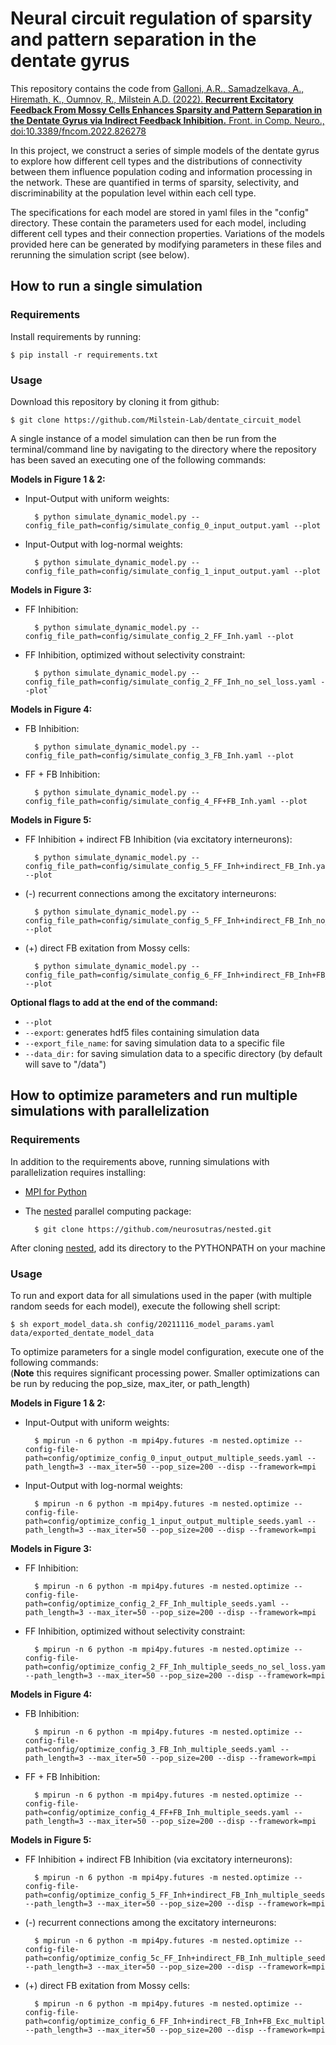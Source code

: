 Neural circuit regulation of sparsity and pattern separation in the dentate gyrus
========

This repository contains the code from [Galloni, A.R., Samadzelkava, A., Hiremath, K., Oumnov, R., Milstein A.D. (2022). **Recurrent Excitatory Feedback From Mossy Cells Enhances Sparsity and Pattern Separation in the Dentate Gyrus via Indirect Feedback Inhibition.** Front. in Comp. Neuro., doi:10.3389/fncom.2022.826278](https://www.frontiersin.org/articles/10.3389/fncom.2022.826278/full)

In this project, we construct a series of simple models of the dentate gyrus to explore how different cell types and the
distributions of connectivity between them influence population coding and information processing in the network. These
are quantified in terms of sparsity, selectivity, and discriminability at the population level within each cell type. 

The specifications for each model are stored in yaml files in the "config" directory. These contain the parameters used for 
each model, including different cell types and their connection properties. Variations of the models provided here can be 
generated by modifying parameters in these files and rerunning the simulation script (see below).

How to run a single simulation
------------

### Requirements
Install requirements by running:

    $ pip install -r requirements.txt

### Usage
Download this repository by cloning it from github:

    $ git clone https://github.com/Milstein-Lab/dentate_circuit_model

A single instance of a model simulation can then be run from the terminal/command line by navigating to the directory
where the repository has been saved an executing one of the following commands:

**Models in Figure 1 & 2:**
* Input-Output with uniform weights:

        $ python simulate_dynamic_model.py --config_file_path=config/simulate_config_0_input_output.yaml --plot

* Input-Output with log-normal weights:

        $ python simulate_dynamic_model.py --config_file_path=config/simulate_config_1_input_output.yaml --plot


**Models in Figure 3:**
* FF Inhibition:

        $ python simulate_dynamic_model.py --config_file_path=config/simulate_config_2_FF_Inh.yaml --plot

* FF Inhibition, optimized without selectivity constraint:

        $ python simulate_dynamic_model.py --config_file_path=config/simulate_config_2_FF_Inh_no_sel_loss.yaml --plot`


**Models in Figure 4:**
* FB Inhibition:

        $ python simulate_dynamic_model.py --config_file_path=config/simulate_config_3_FB_Inh.yaml --plot

* FF + FB Inhibition:

        $ python simulate_dynamic_model.py --config_file_path=config/simulate_config_4_FF+FB_Inh.yaml --plot


**Models in Figure 5:**
* FF Inhibition + indirect FB Inhibition (via excitatory interneurons):

        $ python simulate_dynamic_model.py --config_file_path=config/simulate_config_5_FF_Inh+indirect_FB_Inh.yaml --plot

* (-) recurrent connections among the excitatory interneurons:

        $ python simulate_dynamic_model.py --config_file_path=config/simulate_config_5_FF_Inh+indirect_FB_Inh_no_recurrence.yaml --plot

* (+) direct FB exitation from Mossy cells:

        $ python simulate_dynamic_model.py --config_file_path=config/simulate_config_6_FF_Inh+indirect_FB_Inh+FB_Exc.yaml --plot

**Optional flags to add at the end of the command:**
* `--plot`
* `--export`: generates hdf5 files containing simulation data
* `--export_file_name`: for saving simulation data to a specific file
* `--data_dir:` for saving simulation data to a specific directory (by default will save to "/data")


How to optimize parameters and run multiple simulations with parallelization
------------
### Requirements
In addition to the requirements above, running simulations with parallelization requires installing:

* [MPI for Python](https://mpi4py.readthedocs.io/en/stable/install.html)
* The [nested](https://github.com/neurosutras/nested) parallel computing package:

        $ git clone https://github.com/neurosutras/nested.git

After cloning [nested](https://github.com/neurosutras/nested), add its directory to the PYTHONPATH on your machine


### Usage
To run and export data for all simulations used in the paper (with multiple random seeds for each model), execute the following shell script:

    $ sh export_model_data.sh config/20211116_model_params.yaml data/exported_dentate_model_data

To optimize parameters for a single model configuration, execute one of the following commands: \
(**Note** this requires significant processing power. Smaller optimizations can be run by reducing the pop_size, max_iter, or path_length)

**Models in Figure 1 & 2:**
* Input-Output with uniform weights:

        $ mpirun -n 6 python -m mpi4py.futures -m nested.optimize --config-file-path=config/optimize_config_0_input_output_multiple_seeds.yaml --path_length=3 --max_iter=50 --pop_size=200 --disp --framework=mpi

* Input-Output with log-normal weights:

        $ mpirun -n 6 python -m mpi4py.futures -m nested.optimize --config-file-path=config/optimize_config_1_input_output_multiple_seeds.yaml --path_length=3 --max_iter=50 --pop_size=200 --disp --framework=mpi


**Models in Figure 3:**
* FF Inhibition:

        $ mpirun -n 6 python -m mpi4py.futures -m nested.optimize --config-file-path=config/optimize_config_2_FF_Inh_multiple_seeds.yaml --path_length=3 --max_iter=50 --pop_size=200 --disp --framework=mpi

* FF Inhibition, optimized without selectivity constraint:

        $ mpirun -n 6 python -m mpi4py.futures -m nested.optimize --config-file-path=config/optimize_config_2_FF_Inh_multiple_seeds_no_sel_loss.yaml --path_length=3 --max_iter=50 --pop_size=200 --disp --framework=mpi


**Models in Figure 4:**
* FB Inhibition:

        $ mpirun -n 6 python -m mpi4py.futures -m nested.optimize --config-file-path=config/optimize_config_3_FB_Inh_multiple_seeds.yaml --path_length=3 --max_iter=50 --pop_size=200 --disp --framework=mpi

* FF + FB Inhibition:

        $ mpirun -n 6 python -m mpi4py.futures -m nested.optimize --config-file-path=config/optimize_config_4_FF+FB_Inh_multiple_seeds.yaml --path_length=3 --max_iter=50 --pop_size=200 --disp --framework=mpi


**Models in Figure 5:**
* FF Inhibition + indirect FB Inhibition (via excitatory interneurons):

        $ mpirun -n 6 python -m mpi4py.futures -m nested.optimize --config-file-path=config/optimize_config_5_FF_Inh+indirect_FB_Inh_multiple_seeds.yaml --path_length=3 --max_iter=50 --pop_size=200 --disp --framework=mpi

* (-) recurrent connections among the excitatory interneurons:

        $ mpirun -n 6 python -m mpi4py.futures -m nested.optimize --config-file-path=config/optimize_config_5c_FF_Inh+indirect_FB_Inh_multiple_seeds.yaml --path_length=3 --max_iter=50 --pop_size=200 --disp --framework=mpi

* (+) direct FB exitation from Mossy cells:

        $ mpirun -n 6 python -m mpi4py.futures -m nested.optimize --config-file-path=config/optimize_config_6_FF_Inh+indirect_FB_Inh+FB_Exc_multiple_seeds.yaml --path_length=3 --max_iter=50 --pop_size=200 --disp --framework=mpi

